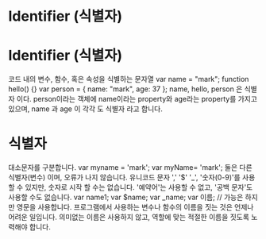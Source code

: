 # Identifier (식별자)

# Identifier (식별자)
코드 내의 변수, 함수, 혹은 속성을 식별하는 문자열
var name = "mark";
function hello() {}
var person = { name: "mark", age: 37 };
name, hello, person 은 식별자 이다.
person이라는 객체에 name이라는 property와 age라는 property를 가지고 있으며,
name 과 age 이 각각 도 식별자 라고 합니다.

# 식별자
대소문자를 구분합니다.
var myname = 'mark';
var myName= 'mark';
둘은 다른 식별자(변수) 이며, 오류가 나지 않습니다.
유니코드 문자 ',' '$' '_', '숫자(0-9)'를 사용할 수 있지만, 숫자로 시작 할 수는 없습니다.
'예약어'는 사용할 수 없고, '공백 문자'도 사용할 수도 없습니다.
var name1;
var $name;
var _name;
var 이름; // 가능은 하지만 영문을 사용합니다.
프로그램에서 사용하는 변수나 함수의 이름을 짓는 것은 언제나 어려운 일입니다.
의미없는 이름은 사용하지 않고, 역할에 맞는 적절한 이름을 짓도록 노력해야 합니다.​